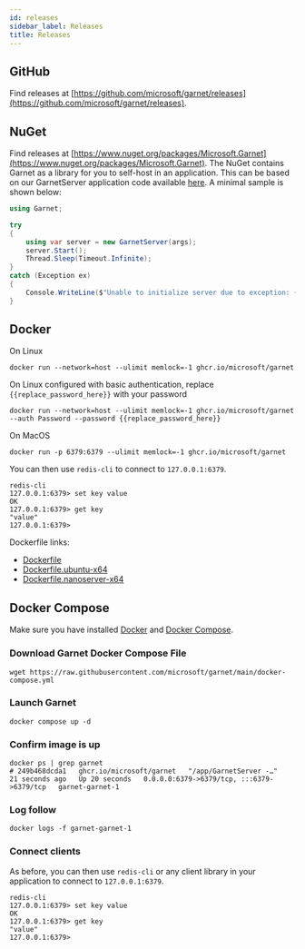 ```yaml
---
id: releases
sidebar_label: Releases
title: Releases
---
```


## GitHub

Find releases at [https://github.com/microsoft/garnet/releases](https://github.com/microsoft/garnet/releases).

## NuGet

Find releases at [https://www.nuget.org/packages/Microsoft.Garnet](https://www.nuget.org/packages/Microsoft.Garnet). The NuGet
contains Garnet as a library for you to self-host in an application. This can be based on our GarnetServer
application code available [here](https://github.com/microsoft/garnet/blob/main/main/GarnetServer/Program.cs).
A minimal sample is shown below:

```cs
using Garnet;

try
{
    using var server = new GarnetServer(args);
    server.Start();
    Thread.Sleep(Timeout.Infinite);
}
catch (Exception ex)
{
    Console.WriteLine($"Unable to initialize server due to exception: {ex.Message}");
}
```

## Docker

On Linux

```console
docker run --network=host --ulimit memlock=-1 ghcr.io/microsoft/garnet
```

On Linux configured with basic authentication, replace `{{replace_password_here}}` with your password

```console
docker run --network=host --ulimit memlock=-1 ghcr.io/microsoft/garnet --auth Password --password {{replace_password_here}}
```

On MacOS

```console
docker run -p 6379:6379 --ulimit memlock=-1 ghcr.io/microsoft/garnet
```
You can then use `redis-cli` to connect to `127.0.0.1:6379`.

```console
redis-cli
127.0.0.1:6379> set key value
OK
127.0.0.1:6379> get key
"value"
127.0.0.1:6379>
```
Dockerfile links:
* [Dockerfile](https://github.com/microsoft/garnet/blob/main/Dockerfile)
* [Dockerfile.ubuntu-x64](https://github.com/microsoft/garnet/blob/main/Dockerfile.ubuntu-x64)
* [Dockerfile.nanoserver-x64](https://github.com/microsoft/garnet/blob/main/Dockerfile.nanoserver-x64)

## Docker Compose

Make sure you have installed [Docker](https://docs.docker.com/get-docker/) and [Docker Compose](https://docs.docker.com/compose/install/).

### Download Garnet Docker Compose File

```console
wget https://raw.githubusercontent.com/microsoft/garnet/main/docker-compose.yml
```

### Launch Garnet

```console
docker compose up -d
```

### Confirm image is up

```console
docker ps | grep garnet
# 249b468dcda1   ghcr.io/microsoft/garnet   "/app/GarnetServer -…"   21 seconds ago   Up 20 seconds   0.0.0.0:6379->6379/tcp, :::6379->6379/tcp   garnet-garnet-1
```

### Log follow

```console
docker logs -f garnet-garnet-1
```

### Connect clients

As before, you can then use `redis-cli` or any client library in your application to connect to `127.0.0.1:6379`.

```console
redis-cli
127.0.0.1:6379> set key value
OK
127.0.0.1:6379> get key
"value"
127.0.0.1:6379>
```
